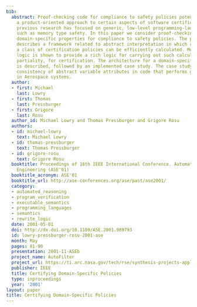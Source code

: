 ```yaml
---
bib:
  abstract: Proof-checking code for compliance to safety policies potentially enables
    a product-oriented approach to certain aspects of software certification. To date,
    previous research has focused on generic, low-level programming-language properties
    such as memory type safety. In this paper we consider proof-checking higher-level
    domain-specific properties for compliance to safety policies. The paper first
    describes a framework related to abstract interpretation in which compliance to
    a class of certification policies can be efficiently calculated. Membership equational
    logic is shown to provide a rich logic for carrying out such calculations, including
    partiality, for certification. The architecture for a domain-specific certifier
    is described, followed by an implemented case study. The case study considers
    consistency of abstract variable attributes in code that performs geometric calculations
    in Aerospace systems.
  author:
  - first: Michael
    last: Lowry
  - first: Thomas
    last: Pressburger
  - first: Grigore
    last: Rosu
  author_id: Michael Lowry and Thomas Pressburger and Grigore Rosu
  authors:
  - id: michael-lowry
    text: Michael Lowry
  - id: thomas-pressburger
    text: Thomas Pressburger
  - id: grigore-rosu
    text: Grigore Rosu
  booktitle: Proceedings of 16th IEEE International Conference. Automated Software
    Engineering (ASE'01)
  booktitle_acronym: ASE'01
  booktitle_url: http://ase-conferences.org/ase/past/ase2001/
  category:
  - automated_reasoning
  - program_verification
  - executable_semantics
  - programming_languages
  - semantics
  - rewrite_logic
  date: 2001-05-01
  doi: http://dx.doi.org/10.1109/ASE.2001.989793
  id: lowry-pressburger-rosu-2001-ase
  month: May
  pages: 81-90
  presentation: 2001-11-ASEb
  project_name: AutoFilter
  project_url: https://ti.arc.nasa.gov/tech/rse/synthesis-projects-applications/autofilter/
  publisher: IEEE
  title: Certifying Domain-Specific Policies
  type: inproceedings
  year: '2001'
layout: paper
title: Certifying Domain-Specific Policies
---
```

